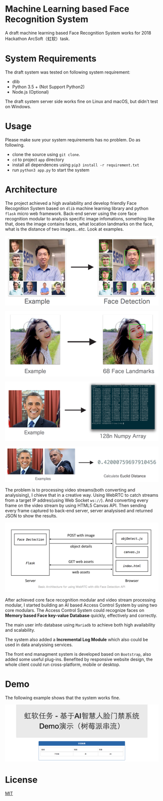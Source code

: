 # Machine Learning based Face Recognition System

A draft machine learning based Face Recognition System works for 2018 Hackathon ArcSoft（虹软）task.

# System Requirements

The draft system was tested on following system requirement:

- dlib
- Python 3.5 + (Not Support Python2)
- Node.js (Optional)

The draft system server side works fine on Linux and macOS, but didn't test on Windows.

# Usage

Please make sure your system requirements has no problem. Do as following.

- clone the source using `git clone`.
- `cd` to project `app` directory
- install all dependences using `pip3 install -r requirement.txt`
- run `python3 app.py` to start the system

# Architecture

The project achieved a high availability and develop friendly Face Recognition System based on `dlib` machine learning library and python `flask` micro web framework. Back-end server using the core face recognition modular to analysis specific image infomations, something like that, does the image contains faces, what location landmarks on the face, what is the distance of two images...etc. Look at examples.

![example1][example_1]

![example2][example_2]

![example3][example_3]

![example4][example_4]

The problem is to processing video streams(both converting and analysising), I chieve that in a creative way. Using WebRTC to catch streams from a target IP addres(using Web Socket `ws://`). And converting every frame on the video stream by using HTML5 Canvas API. Then sending every frame captured to back-end server, server analysised and returned JSON to show the results.

![arch1][arch_1]

After achieved core face recognition modular and video stream processing modular, I started building an AI based Access Control System by using two core modulars. The Access Control System could recognize faces on **Memory based Face key-value Database** quickly, effectively and correctly.

The main user info database using `Mariadb` to achieve both high availability and scalability.

The system also added a **Incremental Log Module** which also could be used in data analysising services.

The front end managment system is developed based on `Bootstrap`, also added some useful plug-ins. Benefited by responsive website design, the whole client could run cross-platform,  mobile or desktop.

# Demo

The following example shows that the system works fine.

![demo1][demo_1]

# License

[MIT](./LICENSE)

[example_1]: ./dev_docs/doc_images/example_1.png
[example_2]: ./dev_docs/doc_images/example_2.png
[example_3]: ./dev_docs/doc_images/example_3.png
[example_4]: ./dev_docs/doc_images/example_4.png
[arch_1]: ./dev_docs/doc_images/arch_1.png
[demo_1]: ./dev_docs/doc_images/demo_1.png

